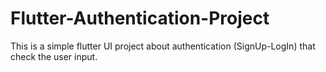 # Flutter-Authentication-Project
This is a simple flutter UI project about authentication (SignUp-LogIn) that check the user input.
